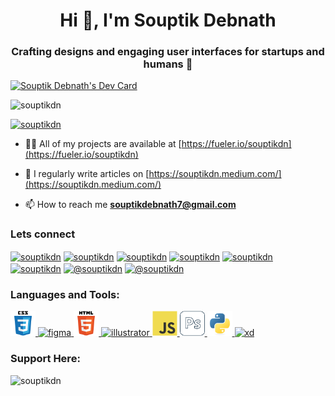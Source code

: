 <h1 align="center">Hi 👋, I'm Souptik Debnath</h1>
<h3 align="center">Crafting designs and engaging user interfaces for startups and humans 🌿</h3>

<a href="https://app.daily.dev/souptikdn"><img src="https://api.daily.dev/devcards/v2/neriiznrVnsS8nfoENt2f.png?r=y6q" width="356" alt="Souptik Debnath's Dev Card"/></a>

<p align="left"> <img src="https://komarev.com/ghpvc/?username=souptikdn&label=Profile%20views&color=0e75b6&style=flat" alt="souptikdn" /> </p>

<p align="left"> <a href="https://twitter.com/souptikdn" target="blank"><img src="https://img.shields.io/twitter/follow/souptikdn?logo=twitter&style=for-the-badge" alt="souptikdn" /></a> </p>

- 👨‍💻 All of my projects are available at [https://fueler.io/souptikdn](https://fueler.io/souptikdn)

- 📝 I regularly write articles on [https://souptikdn.medium.com/](https://souptikdn.medium.com/)

- 📫 How to reach me **souptikdebnath7@gmail.com**

<h3 align="left">Lets connect</h3>
<p align="left">
<a href="https://dev.to/souptikdn" target="blank"><img align="center" src="https://raw.githubusercontent.com/rahuldkjain/github-profile-readme-generator/master/src/images/icons/Social/devto.svg" alt="souptikdn" height="30" width="40" /></a>
<a href="https://twitter.com/souptikdn" target="blank"><img align="center" src="https://raw.githubusercontent.com/rahuldkjain/github-profile-readme-generator/master/src/images/icons/Social/twitter.svg" alt="souptikdn" height="30" width="40" /></a>
<a href="https://linkedin.com/in/souptikdn" target="blank"><img align="center" src="https://raw.githubusercontent.com/rahuldkjain/github-profile-readme-generator/master/src/images/icons/Social/linked-in-alt.svg" alt="souptikdn" height="30" width="40" /></a>
<a href="https://instagram.com/souptikdn" target="blank"><img align="center" src="https://raw.githubusercontent.com/rahuldkjain/github-profile-readme-generator/master/src/images/icons/Social/instagram.svg" alt="souptikdn" height="30" width="40" /></a>
<a href="https://dribbble.com/souptikdn" target="blank"><img align="center" src="https://raw.githubusercontent.com/rahuldkjain/github-profile-readme-generator/master/src/images/icons/Social/dribbble.svg" alt="souptikdn" height="30" width="40" /></a>
<a href="https://www.behance.net/souptikdn" target="blank"><img align="center" src="https://raw.githubusercontent.com/rahuldkjain/github-profile-readme-generator/master/src/images/icons/Social/behance.svg" alt="souptikdn" height="30" width="40" /></a>
<a href="https://hashnode.com/@souptikdn" target="blank"><img align="center" src="https://raw.githubusercontent.com/rahuldkjain/github-profile-readme-generator/master/src/images/icons/Social/hashnode.svg" alt="@souptikdn" height="30" width="40" /></a>
<a href="https://medium.com/@souptikdn" target="blank"><img align="center" src="https://raw.githubusercontent.com/rahuldkjain/github-profile-readme-generator/master/src/images/icons/Social/medium.svg" alt="@souptikdn" height="30" width="40" /></a>
</p>

<h3 align="left">Languages and Tools:</h3>
<p align="left"> <a href="https://www.w3schools.com/css/" target="_blank" rel="noreferrer"> <img src="https://raw.githubusercontent.com/devicons/devicon/master/icons/css3/css3-original-wordmark.svg" alt="css3" width="40" height="40"/> </a> <a href="https://www.figma.com/" target="_blank" rel="noreferrer"> <img src="https://www.vectorlogo.zone/logos/figma/figma-icon.svg" alt="figma" width="40" height="40"/> </a> <a href="https://www.w3.org/html/" target="_blank" rel="noreferrer"> <img src="https://raw.githubusercontent.com/devicons/devicon/master/icons/html5/html5-original-wordmark.svg" alt="html5" width="40" height="40"/> </a> <a href="https://www.adobe.com/in/products/illustrator.html" target="_blank" rel="noreferrer"> <img src="https://www.vectorlogo.zone/logos/adobe_illustrator/adobe_illustrator-icon.svg" alt="illustrator" width="40" height="40"/> </a> <a href="https://developer.mozilla.org/en-US/docs/Web/JavaScript" target="_blank" rel="noreferrer"> <img src="https://raw.githubusercontent.com/devicons/devicon/master/icons/javascript/javascript-original.svg" alt="javascript" width="40" height="40"/> </a> <a href="https://www.photoshop.com/en" target="_blank" rel="noreferrer"> <img src="https://raw.githubusercontent.com/devicons/devicon/master/icons/photoshop/photoshop-line.svg" alt="photoshop" width="40" height="40"/> </a> <a href="https://www.python.org" target="_blank" rel="noreferrer"> <img src="https://raw.githubusercontent.com/devicons/devicon/master/icons/python/python-original.svg" alt="python" width="40" height="40"/> </a> <a href="https://www.adobe.com/products/xd.html" target="_blank" rel="noreferrer"> <img src="https://cdn.worldvectorlogo.com/logos/adobe-xd.svg" alt="xd" width="40" height="40"/> </a> </p>

<h3 align="left">Support Here:</h3>
<p><a href="[https://www.buymeacoffee.com/souptikdn](https://ko-fi.com/souptikdn)"> <img align="left" src="<script type='text/javascript' src='https://storage.ko-fi.com/cdn/widget/Widget_2.js'></script><script type='text/javascript'>kofiwidget2.init('Support me on Ko-fi', '#9cd452', 'Z8Z4Y4H1Q');kofiwidget2.draw();</script> " height="50" width="210" alt="souptikdn" /></a></p><br><br>

